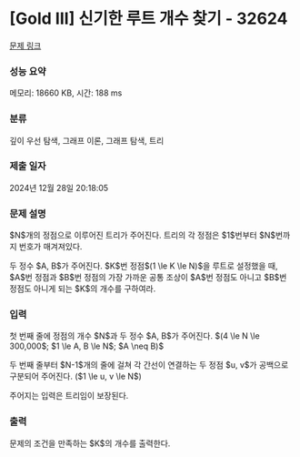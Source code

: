 # [Gold III] 신기한 루트 개수 찾기 - 32624 

[문제 링크](https://www.acmicpc.net/problem/32624) 

### 성능 요약

메모리: 18660 KB, 시간: 188 ms

### 분류

깊이 우선 탐색, 그래프 이론, 그래프 탐색, 트리

### 제출 일자

2024년 12월 28일 20:18:05

### 문제 설명

<p>$N$개의 정점으로 이루어진 트리가 주어진다. 트리의 각 정점은 $1$번부터 $N$번까지 번호가 매겨져있다.</p>

<p>두 정수 $A, B$가 주어진다. $K$번 정점$(1 \le K \le N)$을 루트로 설정했을 때, $A$번 정점과 $B$번 정점의 가장 가까운 공통 조상이 $A$번 정점도 아니고 $B$번 정점도 아니게 되는 $K$의 개수를 구하여라.</p>

### 입력 

 <p>첫 번째 줄에 정점의 개수 $N$과 두 정수 $A, B$가 주어진다. $(4 \le N \le 300,000$; $1 \le A, B \le N$; $A \neq B)$</p>

<p>두 번째 줄부터 $N-1$개의 줄에 걸쳐 각 간선이 연결하는 두 정점 $u, v$가 공백으로 구분되어 주어진다. ($1 \le u, v \le N$)</p>

<p>주어지는 입력은 트리임이 보장된다.</p>

### 출력 

 <p>문제의 조건을 만족하는 $K$의 개수를 출력한다.</p>

